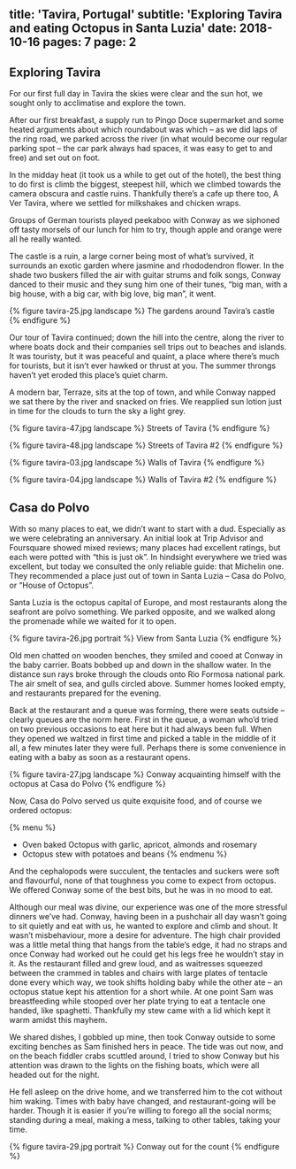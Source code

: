 title: 'Tavira, Portugal'
subtitle: 'Exploring Tavira and eating Octopus in Santa Luzia'
date: 2018-10-16
pages: 7
page: 2
---

## Exploring Tavira

For our first full day in Tavira the skies were clear and the sun hot, we sought only to acclimatise and explore the town.

After our first breakfast, a supply run to Pingo Doce supermarket and some heated arguments about which roundabout was which – as we did laps of the ring road, we parked across the river (in what would become our regular parking spot – the car park always had spaces, it was easy to get to and free) and set out on foot.

In the midday heat (it took us a while to get out of the hotel), the best thing to do first is climb the biggest, steepest hill, which we climbed towards the camera obscura and castle ruins. Thankfully there’s a cafe up there too, A Ver Tavira, where we settled for milkshakes and chicken wraps.

Groups of German tourists played peekaboo with Conway as we siphoned off tasty morsels of our lunch for him to try, though apple and orange were all he really wanted.

The castle is a ruin, a large corner being most of what’s survived, it surrounds an exotic garden where jasmine and rhododendron flower. In the shade two buskers filled the air with guitar strums and folk songs,  Conway danced to their music and they sung him one of their tunes, “big man, with a big house, with a big car, with big love, big man”, it went.

{% figure tavira-25.jpg landscape %}
The gardens around Tavira’s castle
{% endfigure %}

Our tour of Tavira continued; down the hill into the centre, along the river to where boats dock and their companies sell trips out to beaches and islands. It was touristy, but it was peaceful and quaint, a place where there’s much for tourists, but it isn’t ever hawked or thrust at you. The summer throngs haven’t yet eroded this place’s quiet charm.

A modern bar, Terraze, sits at the top of town, and while Conway napped we sat there by the river and snacked on fries. We reapplied sun lotion just in time for the clouds to turn the sky a light grey.

{% figure tavira-47.jpg landscape %}
Streets of Tavira
{% endfigure %}

{% figure tavira-48.jpg landscape %}
Streets of Tavira #2
{% endfigure %}

{% figure tavira-03.jpg landscape %}
Walls of Tavira
{% endfigure %}

{% figure tavira-04.jpg landscape %}
Walls of Tavira #2
{% endfigure %}

## Casa do Polvo

With so many places to eat, we didn’t want to start with a dud. Especially as we were celebrating an anniversary. An initial look at Trip Advisor and Foursquare showed mixed reviews; many places had excellent ratings, but each were potted with “this is just ok”. In hindsight everywhere we tried was excellent, but today we consulted the only reliable guide: that Michelin one. They recommended a place just out of town in Santa Luzia – Casa do Polvo, or “House of Octopus”.

Santa Luzia is the octopus capital of Europe, and most restaurants along the seafront are polvo something.  We parked opposite, and we walked along the promenade while we waited for it to open.

{% figure tavira-26.jpg portrait %}
View from Santa Luzia
{% endfigure %}

Old men chatted on wooden benches, they smiled and cooed at Conway in the baby carrier. Boats bobbed up and down in the shallow water. In the distance sun rays broke through the clouds onto Rio Formosa national park. The air smelt of sea, and gulls circled above. Summer homes looked empty, and restaurants prepared for the evening.

Back at the restaurant and a queue was forming, there were seats outside – clearly queues are the norm here. First in the queue, a woman who’d tried on two previous occasions to eat here but it had always been full. When they opened we waltzed in first time and picked a table in the middle of it all, a few minutes later they were full. Perhaps there is some convenience in eating with a baby as soon as a restaurant opens.

{% figure tavira-27.jpg landscape %}
Conway acquainting himself with the octopus at Casa do Polvo
{% endfigure %}

Now, Casa do Polvo served us quite exquisite food, and of course we ordered octopus:

{% menu %}
* Oven baked Octopus with garlic, apricot, almonds and rosemary
* Octopus stew with potatoes and beans
{% endmenu %}

And the cephalopods were succulent, the tentacles and suckers were soft and flavourful, none of that toughness you come to expect from octopus. We offered Conway some of the best bits, but he was in no mood to eat.

Although our meal was divine, our experience was one of the more stressful dinners we’ve had. Conway, having been in a pushchair all day wasn’t going to sit quietly and eat with us, he wanted to explore and climb and shout. It wasn’t misbehaviour, more a desire for adventure. The high chair provided was a little metal thing that hangs from the table’s edge, it had no straps and once Conway had worked out he could get his legs free he wouldn’t stay in it. As the restaurant filled and grew loud, and as waitresses squeezed between the crammed in tables and chairs with large plates of tentacle done every which way, we took shifts holding baby while the other ate – an octopus statue kept his attention for a short while. At one point Sam was breastfeeding while stooped over her plate trying to eat a tentacle one handed, like spaghetti. Thankfully my stew came with a lid which kept it warm amidst this mayhem.

We shared dishes, I gobbled up mine, then took Conway outside to some exciting benches as Sam finished hers in peace. The tide was out now, and on the beach fiddler crabs scuttled around, I tried to show Conway but his attention was drawn to the lights on the fishing boats, which were all headed out for the night.

He fell asleep on the drive home, and we transferred him to the cot without him waking. Times with baby have changed, and restaurant-going will be harder. Though it is easier if you’re willing to forego all the social norms; standing during a meal, making a mess, talking to other tables, taking your time.

{% figure tavira-29.jpg portrait %}
Conway out for the count
{% endfigure %}
